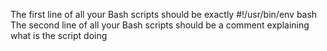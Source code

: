 The first line of all your Bash scripts should be exactly #!/usr/bin/env bash
The second line of all your Bash scripts should be a comment explaining what is the script doing
